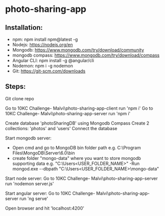# photo-sharing-app

## Installation:
- npm: npm install npm@latest -g
- Nodejs: https://nodejs.org/en
- Mongodb: https://www.mongodb.com/try/download/community
- mongodb compass: https://www.mongodb.com/try/download/compass
- Angular CLI: npm install -g @angular/cli
- Nodemon: npm i -g nodemon
- Git: https://git-scm.com/downloads

## Steps:
Git clone repo

Go to 10KC Challenge- Malvi\photo-sharing-app-client run 'npm i'
Go to 10KC Challenge- Malvi\photo-sharing-app-server run 'npm i'

Create database 'photoSharingDB' using Mongodb Compass
Create 2 collections: 'photos' and 'users'
Connect the database

Start mongodb server:
- Open cmd and go to MongoDB bin folder path e.g. C:\Program Files\MongoDB\Server\6.0\bin
- create folder "mongo-data" where you want to store mongodb supporting data e.g. "C:\Users\<USER_FOLDER_NAME>\"
-Run mongod.exe --dbpath "C:\Users\<USER_FOLDER_NAME>\mongo-data"

Start node server:
Go to 10KC Challenge- Malvi\photo-sharing-app-server run 'nodemon server.js'

Start angular server:
Go to 10KC Challenge- Malvi\photo-sharing-app-server run 'ng serve'

Open browser and hit 'localhost:4200'
